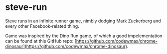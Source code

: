 # steve-run
Steve runs in an infinite runner game, nimbly dodging Mark Zuckerberg and every other Facebook-related thing.

Game was inspired by the Dino Run game, of which a good impelementation can be found at this GitHub repo: [https://github.com/codewmax/chrome-dinosaur](https://github.com/codewmax/chrome-dinosaur).

